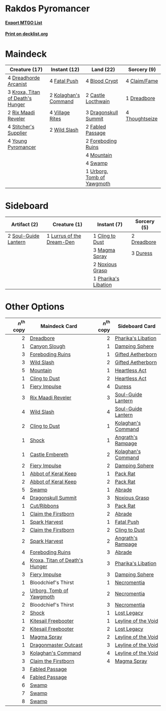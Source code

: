 # Rakdos Pyromancer

#### [Export MTGO List](../collection/Rakdos%20Pyromancer/Rakdos%20Pyromancer.txt)
#### [Print on decklist.org](http://decklist.org/?deckmain=4%09Blood%20Crypt%0A2%09Castle%20Locthwain%0A4%09Claim/Fame%0A3%09Dragonskull%20Summit%0A1%09Dreadbore%0A4%09Dreadhorde%20Arcanist%0A2%09Fabled%20Passage%0A4%09Fatal%20Push%0A2%09Foreboding%20Ruins%0A2%09Kolaghan's%20Command%0A3%09Kroxa,%20Titan%20of%20Death's%20Hunger%0A4%09Mountain%0A2%09Rix%20Maadi%20Reveler%0A4%09Stitcher's%20Supplier%0A4%09Swamp%0A4%09Thoughtseize%0A1%09Urborg,%20Tomb%20of%20Yawgmoth%0A4%09Village%20Rites%0A2%09Wild%20Slash%0A4%09Young%20Pyromancer&deckside=1%09Cling%20to%20Dust%0A2%09Dreadbore%0A3%09Duress%0A1%09Lurrus%20of%20the%20Dream-Den%0A3%09Magma%20Spray%0A2%09Noxious%20Grasp%0A1%09Pharika's%20Libation%0A2%09Soul-Guide%20Lantern)
# Maindeck

|                                               Creature (17)                                               |                                         Instant (12)                                          |                                              Land (22)                                              |                                       Sorcery (9)                                       |
|-----------------------------------------------------------------------------------------------------------|-----------------------------------------------------------------------------------------------|-----------------------------------------------------------------------------------------------------|-----------------------------------------------------------------------------------------|
|4 [Dreadhorde Arcanist](http://gatherer.wizards.com/Pages/Card/Details.aspx?multiverseid=461052)           |4 [Fatal Push](http://gatherer.wizards.com/Pages/Card/Details.aspx?multiverseid=423724)        |4 [Blood Crypt](http://gatherer.wizards.com/Pages/Card/Details.aspx?multiverseid=97102)              |4 [Claim/Fame](http://gatherer.wizards.com/Pages/Card/Details.aspx?multiverseid=430839)  |
|3 [Kroxa, Titan of Death's Hunger](http://gatherer.wizards.com/Pages/Card/Details.aspx?multiverseid=476472)|2 [Kolaghan's Command](http://gatherer.wizards.com/Pages/Card/Details.aspx?multiverseid=394613)|2 [Castle Locthwain](http://gatherer.wizards.com/Pages/Card/Details.aspx?multiverseid=473203)        |1 [Dreadbore](http://gatherer.wizards.com/Pages/Card/Details.aspx?multiverseid=430622)   |
|2 [Rix Maadi Reveler](http://gatherer.wizards.com/Pages/Card/Details.aspx?multiverseid=457253)             |4 [Village Rites](http://gatherer.wizards.com/Pages/Card/Details.aspx?multiverseid=485449)     |3 [Dragonskull Summit](http://gatherer.wizards.com/Pages/Card/Details.aspx?multiverseid=420909)      |4 [Thoughtseize](http://gatherer.wizards.com/Pages/Card/Details.aspx?multiverseid=438676)|
|4 [Stitcher's Supplier](http://gatherer.wizards.com/Pages/Card/Details.aspx?multiverseid=447257)           |2 [Wild Slash](http://gatherer.wizards.com/Pages/Card/Details.aspx?multiverseid=391959)        |2 [Fabled Passage](http://gatherer.wizards.com/Pages/Card/Details.aspx?multiverseid=473206)          |                                                                                         |
|4 [Young Pyromancer](http://gatherer.wizards.com/Pages/Card/Details.aspx?multiverseid=426592)              |                                                                                               |2 [Foreboding Ruins](http://gatherer.wizards.com/Pages/Card/Details.aspx?multiverseid=410040)        |                                                                                         |
|                                                                                                           |                                                                                               |4 [Mountain](http://gatherer.wizards.com/Pages/Card/Details.aspx?multiverseid=439859)                |                                                                                         |
|                                                                                                           |                                                                                               |4 [Swamp](http://gatherer.wizards.com/Pages/Card/Details.aspx?multiverseid=439858)                   |                                                                                         |
|                                                                                                           |                                                                                               |1 [Urborg, Tomb of Yawgmoth](http://gatherer.wizards.com/Pages/Card/Details.aspx?multiverseid=383425)|                                                                                         |


# Sideboard

|                                         Artifact (2)                                          |                                            Creature (1)                                            |                                          Instant (7)                                          |                                     Sorcery (5)                                      |
|-----------------------------------------------------------------------------------------------|----------------------------------------------------------------------------------------------------|-----------------------------------------------------------------------------------------------|--------------------------------------------------------------------------------------|
|2 [Soul-Guide Lantern](http://gatherer.wizards.com/Pages/Card/Details.aspx?multiverseid=476488)|1 [Lurrus of the Dream-Den](http://gatherer.wizards.com/Pages/Card/Details.aspx?multiverseid=479746)|1 [Cling to Dust](http://gatherer.wizards.com/Pages/Card/Details.aspx?multiverseid=476338)     |2 [Dreadbore](http://gatherer.wizards.com/Pages/Card/Details.aspx?multiverseid=430622)|
|                                                                                               |                                                                                                    |3 [Magma Spray](http://gatherer.wizards.com/Pages/Card/Details.aspx?multiverseid=426843)       |3 [Duress](http://gatherer.wizards.com/Pages/Card/Details.aspx?multiverseid=14557)    |
|                                                                                               |                                                                                                    |2 [Noxious Grasp](http://gatherer.wizards.com/Pages/Card/Details.aspx?multiverseid=466864)     |                                                                                      |
|                                                                                               |                                                                                                    |1 [Pharika's Libation](http://gatherer.wizards.com/Pages/Card/Details.aspx?multiverseid=476362)|                                                                                      |


# Other Options

|*n*<sup>th</sup> copy|                                              Maindeck Card                                              |*n*<sup>th</sup> copy|                                        Sideboard Card                                        |
|--------------------:|---------------------------------------------------------------------------------------------------------|--------------------:|----------------------------------------------------------------------------------------------|
|                    2|[Dreadbore](http://gatherer.wizards.com/Pages/Card/Details.aspx?multiverseid=430622)                     |                    2|[Pharika's Libation](http://gatherer.wizards.com/Pages/Card/Details.aspx?multiverseid=476362) |
|                    1|[Canyon Slough](http://gatherer.wizards.com/Pages/Card/Details.aspx?multiverseid=426941)                 |                    1|[Damping Sphere](http://gatherer.wizards.com/Pages/Card/Details.aspx?multiverseid=443101)     |
|                    3|[Foreboding Ruins](http://gatherer.wizards.com/Pages/Card/Details.aspx?multiverseid=410040)              |                    1|[Gifted Aetherborn](http://gatherer.wizards.com/Pages/Card/Details.aspx?multiverseid=423728)  |
|                    3|[Wild Slash](http://gatherer.wizards.com/Pages/Card/Details.aspx?multiverseid=391959)                    |                    2|[Gifted Aetherborn](http://gatherer.wizards.com/Pages/Card/Details.aspx?multiverseid=423728)  |
|                    5|[Mountain](http://gatherer.wizards.com/Pages/Card/Details.aspx?multiverseid=439859)                      |                    1|[Heartless Act](http://gatherer.wizards.com/Pages/Card/Details.aspx?multiverseid=479611)      |
|                    1|[Cling to Dust](http://gatherer.wizards.com/Pages/Card/Details.aspx?multiverseid=476338)                 |                    2|[Heartless Act](http://gatherer.wizards.com/Pages/Card/Details.aspx?multiverseid=479611)      |
|                    1|[Fiery Impulse](http://gatherer.wizards.com/Pages/Card/Details.aspx?multiverseid=398516)                 |                    4|[Duress](http://gatherer.wizards.com/Pages/Card/Details.aspx?multiverseid=14557)              |
|                    3|[Rix Maadi Reveler](http://gatherer.wizards.com/Pages/Card/Details.aspx?multiverseid=457253)             |                    3|[Soul-Guide Lantern](http://gatherer.wizards.com/Pages/Card/Details.aspx?multiverseid=476488) |
|                    4|[Wild Slash](http://gatherer.wizards.com/Pages/Card/Details.aspx?multiverseid=391959)                    |                    4|[Soul-Guide Lantern](http://gatherer.wizards.com/Pages/Card/Details.aspx?multiverseid=476488) |
|                    2|[Cling to Dust](http://gatherer.wizards.com/Pages/Card/Details.aspx?multiverseid=476338)                 |                    1|[Kolaghan's Command](http://gatherer.wizards.com/Pages/Card/Details.aspx?multiverseid=394613) |
|                    1|[Shock](http://gatherer.wizards.com/Pages/Card/Details.aspx?multiverseid=129732)                         |                    1|[Angrath's Rampage](http://gatherer.wizards.com/Pages/Card/Details.aspx?multiverseid=461112)  |
|                    1|[Castle Embereth](http://gatherer.wizards.com/Pages/Card/Details.aspx?multiverseid=473201)               |                    2|[Kolaghan's Command](http://gatherer.wizards.com/Pages/Card/Details.aspx?multiverseid=394613) |
|                    2|[Fiery Impulse](http://gatherer.wizards.com/Pages/Card/Details.aspx?multiverseid=398516)                 |                    2|[Damping Sphere](http://gatherer.wizards.com/Pages/Card/Details.aspx?multiverseid=443101)     |
|                    1|[Abbot of Keral Keep](http://gatherer.wizards.com/Pages/Card/Details.aspx?multiverseid=398411)           |                    1|[Pack Rat](http://gatherer.wizards.com/Pages/Card/Details.aspx?multiverseid=253624)           |
|                    2|[Abbot of Keral Keep](http://gatherer.wizards.com/Pages/Card/Details.aspx?multiverseid=398411)           |                    2|[Pack Rat](http://gatherer.wizards.com/Pages/Card/Details.aspx?multiverseid=253624)           |
|                    5|[Swamp](http://gatherer.wizards.com/Pages/Card/Details.aspx?multiverseid=439858)                         |                    1|[Abrade](http://gatherer.wizards.com/Pages/Card/Details.aspx?multiverseid=430772)             |
|                    4|[Dragonskull Summit](http://gatherer.wizards.com/Pages/Card/Details.aspx?multiverseid=420909)            |                    3|[Noxious Grasp](http://gatherer.wizards.com/Pages/Card/Details.aspx?multiverseid=466864)      |
|                    1|[Cut/Ribbons](http://gatherer.wizards.com/Pages/Card/Details.aspx?multiverseid=426925)                   |                    3|[Pack Rat](http://gatherer.wizards.com/Pages/Card/Details.aspx?multiverseid=253624)           |
|                    1|[Claim the Firstborn](http://gatherer.wizards.com/Pages/Card/Details.aspx?multiverseid=473080)           |                    2|[Abrade](http://gatherer.wizards.com/Pages/Card/Details.aspx?multiverseid=430772)             |
|                    1|[Spark Harvest](http://gatherer.wizards.com/Pages/Card/Details.aspx?multiverseid=461032)                 |                    1|[Fatal Push](http://gatherer.wizards.com/Pages/Card/Details.aspx?multiverseid=423724)         |
|                    2|[Claim the Firstborn](http://gatherer.wizards.com/Pages/Card/Details.aspx?multiverseid=473080)           |                    2|[Cling to Dust](http://gatherer.wizards.com/Pages/Card/Details.aspx?multiverseid=476338)      |
|                    2|[Spark Harvest](http://gatherer.wizards.com/Pages/Card/Details.aspx?multiverseid=461032)                 |                    2|[Angrath's Rampage](http://gatherer.wizards.com/Pages/Card/Details.aspx?multiverseid=461112)  |
|                    4|[Foreboding Ruins](http://gatherer.wizards.com/Pages/Card/Details.aspx?multiverseid=410040)              |                    3|[Abrade](http://gatherer.wizards.com/Pages/Card/Details.aspx?multiverseid=430772)             |
|                    4|[Kroxa, Titan of Death's Hunger](http://gatherer.wizards.com/Pages/Card/Details.aspx?multiverseid=476472)|                    3|[Pharika's Libation](http://gatherer.wizards.com/Pages/Card/Details.aspx?multiverseid=476362) |
|                    3|[Fiery Impulse](http://gatherer.wizards.com/Pages/Card/Details.aspx?multiverseid=398516)                 |                    3|[Damping Sphere](http://gatherer.wizards.com/Pages/Card/Details.aspx?multiverseid=443101)     |
|                    1|Bloodchief's Thirst                                                                                      |                    1|[Necromentia](http://gatherer.wizards.com/Pages/Card/Details.aspx?multiverseid=485439)        |
|                    2|[Urborg, Tomb of Yawgmoth](http://gatherer.wizards.com/Pages/Card/Details.aspx?multiverseid=383425)      |                    2|[Necromentia](http://gatherer.wizards.com/Pages/Card/Details.aspx?multiverseid=485439)        |
|                    2|Bloodchief's Thirst                                                                                      |                    3|[Necromentia](http://gatherer.wizards.com/Pages/Card/Details.aspx?multiverseid=485439)        |
|                    2|[Shock](http://gatherer.wizards.com/Pages/Card/Details.aspx?multiverseid=129732)                         |                    1|[Lost Legacy](http://gatherer.wizards.com/Pages/Card/Details.aspx?multiverseid=417661)        |
|                    1|[Kitesail Freebooter](http://gatherer.wizards.com/Pages/Card/Details.aspx?multiverseid=435264)           |                    1|[Leyline of the Void](http://gatherer.wizards.com/Pages/Card/Details.aspx?multiverseid=107682)|
|                    2|[Kitesail Freebooter](http://gatherer.wizards.com/Pages/Card/Details.aspx?multiverseid=435264)           |                    2|[Lost Legacy](http://gatherer.wizards.com/Pages/Card/Details.aspx?multiverseid=417661)        |
|                    1|[Magma Spray](http://gatherer.wizards.com/Pages/Card/Details.aspx?multiverseid=426843)                   |                    2|[Leyline of the Void](http://gatherer.wizards.com/Pages/Card/Details.aspx?multiverseid=107682)|
|                    1|[Dragonmaster Outcast](http://gatherer.wizards.com/Pages/Card/Details.aspx?multiverseid=401860)          |                    3|[Leyline of the Void](http://gatherer.wizards.com/Pages/Card/Details.aspx?multiverseid=107682)|
|                    3|[Kolaghan's Command](http://gatherer.wizards.com/Pages/Card/Details.aspx?multiverseid=394613)            |                    4|[Leyline of the Void](http://gatherer.wizards.com/Pages/Card/Details.aspx?multiverseid=107682)|
|                    3|[Claim the Firstborn](http://gatherer.wizards.com/Pages/Card/Details.aspx?multiverseid=473080)           |                    4|[Magma Spray](http://gatherer.wizards.com/Pages/Card/Details.aspx?multiverseid=426843)        |
|                    3|[Fabled Passage](http://gatherer.wizards.com/Pages/Card/Details.aspx?multiverseid=473206)                |                     |                                                                                              |
|                    4|[Fabled Passage](http://gatherer.wizards.com/Pages/Card/Details.aspx?multiverseid=473206)                |                     |                                                                                              |
|                    6|[Swamp](http://gatherer.wizards.com/Pages/Card/Details.aspx?multiverseid=439858)                         |                     |                                                                                              |
|                    7|[Swamp](http://gatherer.wizards.com/Pages/Card/Details.aspx?multiverseid=439858)                         |                     |                                                                                              |
|                    8|[Swamp](http://gatherer.wizards.com/Pages/Card/Details.aspx?multiverseid=439858)                         |                     |                                                                                              |

